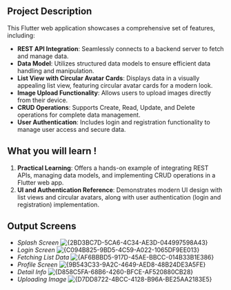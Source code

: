 ## Project Description

This Flutter web application showcases a comprehensive set of features, including:
- **REST API Integration**: Seamlessly connects to a backend server to fetch and manage data.
-  **Data Model**: Utilizes structured data models to ensure efficient data handling and manipulation.
- **List View with Circular Avatar Cards**: Displays data in a visually appealing list view, featuring circular avatar cards for a modern look.
- **Image Upload Functionality**: Allows users to upload images directly from their device.
- **CRUD Operations**: Supports Create, Read, Update, and Delete operations for complete data management.
- **User Authentication**: Includes login and registration functionality to manage user access and secure data.
  
## What you will learn !

1. **Practical Learning**: Offers a hands-on example of integrating REST APIs, managing data models, and implementing CRUD operations in a Flutter web app.
2. **UI and Authentication Reference**: Demonstrates modern UI design with list views and circular avatars, along with user authentication (login and registration) implementation.

## Output Screens
- *Splash Screen*
![{2BD3BC7D-5CA6-4C34-AE3D-044997598A43}](https://github.com/user-attachments/assets/4870add1-3839-47f7-a6f9-c753657ff7be)
- *Login Screen*
![{C094B825-9BD5-4C59-A022-1065DF9EE013}](https://github.com/user-attachments/assets/ef39b816-1442-4200-a5aa-897d83637b81)
- *Fetching List Data*
![{AF6BBBD5-917D-45AE-BBCC-014B33B1E386}](https://github.com/user-attachments/assets/734e1940-7175-453b-b709-841275b1d1ba)
- *Profile Screen*
![{9B543C33-9A2C-4649-AED8-48B24DE3A5FE}](https://github.com/user-attachments/assets/98f9a4e2-139a-4aae-9902-a11372fcff6f)
- *Detail Info*
![{D858C5FA-68B6-4260-BFCE-AF520880CB28}](https://github.com/user-attachments/assets/0e4ceba4-3c59-4d7d-9cb1-527e4124da1f)
- *Uploading Image*
![{D7DD8722-4BCC-4128-B96A-BE25AA2183E5}](https://github.com/user-attachments/assets/e8ae3580-4c4a-4ff3-9578-009d3e57c59c)





  

